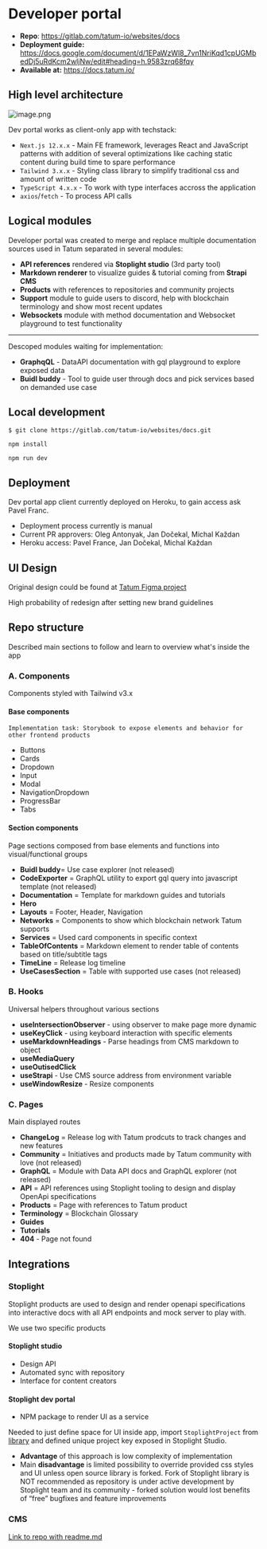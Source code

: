 # Developer portal

- **Repo**: https://gitlab.com/tatum-io/websites/docs
- **Deployment guide:**  https://docs.google.com/document/d/1EPaWzWl8_7vn1NriKqd1cpUGMbedDj5uRdKcm2wljNw/edit#heading=h.9583zrq68fqy
- **Available at:** https://docs.tatum.io/ 


## High level architecture
![image.png](https://stoplight.io/api/v1/projects/cHJqOjExMTMxNA/images/f7wcV4BbB78)

Dev portal works as client-only app with techstack:
- `Next.js 12.x.x` - Main FE framework, leverages React and JavaScript patterns with addition of several optimizations like caching static content during build time to spare performance 
- `Tailwind 3.x.x` - Styling class library to simplify traditional css and amount of written code 
- `TypeScript 4.x.x` - To work with type interfaces accross the application
- `axios`/`fetch` - To process API calls 


## Logical modules

Developer portal was created to merge and replace multiple documentation sources used in Tatum separated in several modules:
- **API references** rendered via **Stoplight studio** (3rd party tool)
- **Markdown renderer** to visualize guides & tutorial coming from **Strapi CMS**
- **Products** with references to repositories and community projects 
- **Support** module to guide users to discord, help with blockchain terminology and show most recent updates 
- **Websockets** module with method documentation and Websocket playground to test functionality 

---

Descoped modules waiting for implementation:
- **GraphqQL** - DataAPI documentation with gql playground to explore exposed data
- **Buidl buddy** - Tool to guide user through docs and pick services based on demanded use case

## Local development
```console
$ git clone https://gitlab.com/tatum-io/websites/docs.git

npm install

npm run dev
```

## Deployment
Dev portal app client currently deployed on Heroku, to gain access ask Pavel Franc. 
- Deployment process currently is manual
- Current PR approvers: Oleg Antonyak, Jan Dočekal, Michal Každan
- Heroku access: Pavel France, Jan Dočekal, Michal Každan

## UI Design
Original design could be found at [Tatum Figma project](https://www.figma.com/file/zyaCU2Qr1R0sSXcNaKQBy7/Tatum-%7C-Devportal?node-id=2871%3A44952)

High probability of redesign after setting new brand guidelines 

## Repo structure

Described main sections to follow and learn to overview what's inside the app

### A. Components
Components styled with Tailwind v3.x

#### Base components

`Implementation task: Storybook to expose elements and behavior for other frontend products`

- Buttons
- Cards
- Dropdown
- Input
- Modal
- NavigationDropdown
- ProgressBar
- Tabs

#### Section components
Page sections composed from base elements and functions into visual/functional groups

- **Buidl buddy**= Use case explorer (not released)
- **CodeExporter** = GraphQL utility to export gql query into javascript template (not released)
- **Documentation** =  Template for markdown guides and tutorials
- **Hero**
- **Layouts** = Footer, Header, Navigation
- **Networks** = Components to show which blockchain network Tatum supports
- **Services** = Used card components in specific context
- **TableOfContents** = Markdown element to render table of contents based on title/subtitle tags
- **TimeLine** = Release log timeline
- **UseCasesSection** = Table with supported use cases (not released)

### B. Hooks
Universal helpers throughout various sections
- **useIntersectionObserver** - using observer to make page more dynamic
- **useKeyClick** - using keyboard interaction with specific elements
- **useMarkdownHeadings** - Parse headings from CMS markdown to object
- **useMediaQuery** 
- **useOutisedClick**
- **useStrapi** - Use CMS source address from environment variable
- **useWindowResize** - Resize components

### C. Pages
Main displayed routes
- **ChangeLog** = Release log with Tatum prodcuts to track changes and new features
- **Community** = Initiatives and products made by Tatum community with love (not released)
- **GraphQL** = Module with Data API docs and GraphQL explorer (not released)
- **API** = API references using Stoplight tooling to design and display OpenApi specifications
- **Products** = Page with references to Tatum product
- **Terminology** = Blockchain Glossary
- **Guides**
- **Tutorials**
- **404** - Page not found

## Integrations

### Stoplight
Stoplight products are used to design and render openapi specifications into interactive docs with all API endpoints and mock server to play with. 

We use two specific products

#### Stoplight studio
- Design API 
- Automated sync with repository
- Interface for content creators

#### Stoplight dev portal 
- NPM package to render UI as a service

Needed to just define space for UI inside app, import `StoplightProject` from [library](https://www.npmjs.com/package/@stoplight/elements-dev-portal) and defined unique project key exposed in Stoplight Studio.

- **Advantage** of this approach is low complexity of implementation
- Main **disadvantage** is limited possibility to override provided css styles and UI unless open source library is forked. Fork of Stoplight library is NOT recommended as repository is under active development by Stoplight team and its community - forked solution would lost benefits of “free” bugfixes and feature improvements

### CMS
[Link to repo with readme.md](https://gitlab.com/tatum-io/websites/cms)

